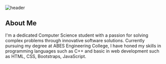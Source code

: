 ![header](https://capsule-render.vercel.app/api?type=venom&height=200&text=I%20am%20Shiwam.&fontSize=70&color=0:8871e5,100:b678c4&stroke=b678c4)

## About Me 
I'm a dedicated Computer Science student with a passion for solving complex problems through innovative software solutions. Currently pursuing my degree at ABES Engineering College, I have honed my skills in programming languages  such as C++ and basic in web development such as HTML, CSS, Bootstraps, JavaScript.
